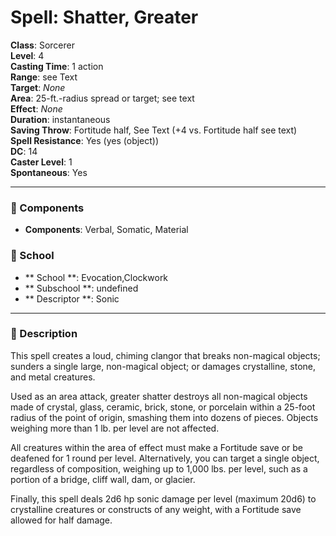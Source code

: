 
# Spell: Shatter, Greater
**Class**: Sorcerer  
**Level**: 4  
**Casting Time**: 1 action  
**Range**: see Text  
**Target**: _None_  
**Area**: 25-ft.-radius spread or target; see text  
**Effect**: _None_  
**Duration**: instantaneous  
**Saving Throw**: Fortitude half, See Text (+4 vs. Fortitude half see text)  
**Spell Resistance**: Yes (yes (object))  
**DC**: 14  
**Caster Level**: 1  
**Spontaneous**: Yes

---

### 🔮 Components
- **Components**: Verbal, Somatic, Material

### 🏫 School
- ** School **: Evocation,Clockwork
- ** Subschool **: undefined
- ** Descriptor **: Sonic
---

### 📜 Description
This spell creates a loud, chiming clangor that breaks non-magical objects; sunders a single large, non-magical object; or damages crystalline, stone, and metal creatures.

Used as an area attack, greater shatter destroys all non-magical objects made of crystal, glass, ceramic, brick, stone, or porcelain within a 25-foot radius of the point of origin, smashing them into dozens of pieces. Objects weighing more than 1 lb. per level are not affected.

All creatures within the area of effect must make a Fortitude save or be deafened for 1 round per level. Alternatively, you can target a single object, regardless of composition, weighing up to 1,000 lbs. per level, such as a portion of a bridge, cliff wall, dam, or glacier.

Finally, this spell deals 2d6 hp sonic damage per level (maximum 20d6) to crystalline creatures or constructs of any weight, with a Fortitude save allowed for half damage.
